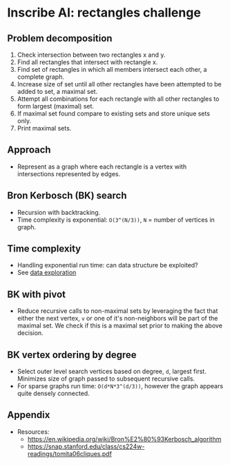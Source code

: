 # Inscribe AI: rectangles challenge

## Problem decomposition
1. Check intersection between two rectangles x and y.
2. Find all rectangles that intersect with rectangle x.
3. Find set of rectangles in which all members intersect each other, a complete graph.
4. Increase size of set until all other rectangles have been attempted to be added to set, a maximal set.
5. Attempt all combinations for each rectangle with all other rectangles to form largest (maximal) set.
6. If maximal set found compare to existing sets and store unique sets only.
7. Print maximal sets.

## Approach
- Represent as a graph where each rectangle is a vertex with intersections represented by edges.

## Bron Kerbosch (BK) search
- Recursion with backtracking.
- Time complexity is exponential: `O(3^(N/3))`, `N` = number of vertices in graph.

## Time complexity
- Handling exponential run time: can data structure be exploited?
- See [data exploration](data_exploration.ipynb)

## BK with pivot
- Reduce recursive calls to non-maximal sets by leveraging the fact that either the next vertex, `v` or one of it's non-neighbors will be part of the maximal set. We check if this is a maximal set prior to making the above decision.

## BK vertex ordering by degree
- Select outer level search vertices based on degree, `d`, largest first. Minimizes size of graph passed to subsequent recursive calls.
- For sparse graphs run time: `O(d*N*3^(d/3))`, however the graph appears quite densely connected.

## Appendix
- Resources:
    - https://en.wikipedia.org/wiki/Bron%E2%80%93Kerbosch_algorithm
    - https://snap.stanford.edu/class/cs224w-readings/tomita06cliques.pdf

